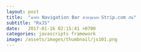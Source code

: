 ```yaml
---
layout: post
title:  "มาทำ Navigation Bar สวยๆแบบ Strip.com กัน"
subtitle: "RxJS"
date:   2017-01-16 02:15:41 +0700
categories: javascripts framework
image: /assets/images/thumbnail/js101.png
---
```

